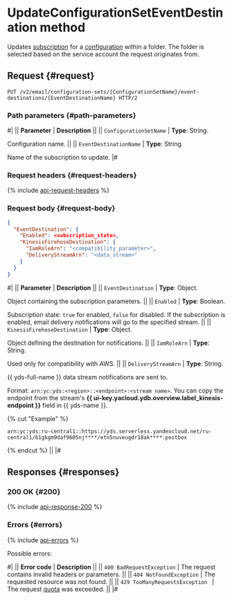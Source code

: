# UpdateConfigurationSetEventDestination method

Updates [subscription](../../concepts/glossary.md#subscription) for a [configuration](../../concepts/glossary.md#configuration) within a folder. The folder is selected based on the service account the request originates from.

## Request {#request}

```http
PUT /v2/email/configuration-sets/{ConfigurationSetName}/event-destinations/{EventDestinationName} HTTP/2
```

### Path parameters {#path-parameters}

#|
|| **Parameter** | **Description** ||
|| `ConfigurationSetName` | **Type**: String.

Configuration name. ||
|| `EventDestinationName` | **Type**: String.

Name of the subscription to update.
|#

### Request headers {#request-headers}

{% include [api-request-headers](../../../_includes/postbox/api-request-headers.md) %}

### Request body {#request-body}

```json
{
  "EventDestination": {
    "Enabled": <subscription_state>,
    "KinesisFirehoseDestination": {
      "IamRoleArn": "<compatibility_parameter>",
      "DeliveryStreamArn": "<data_stream>"
    }
  }
}
```

#|
|| **Parameter** | **Description** ||
|| `EventDestination` | **Type**: Object.

Object containing the subscription parameters. ||
|| `Enabled` | **Type**: Boolean.

Subscription state: `true` for enabled, `false` for disabled. If the subscription is enabled, email delivery notifications will go to the specified stream. ||
|| `KinesisFirehoseDestination` | **Type**: Object.

Object defining the destination for notifications. ||
|| `IamRoleArn` | **Type**: String.

Used only for compatibility with AWS. ||
|| `DeliveryStreamArn` | **Type**: String.

{{ yds-full-name }} data stream notifications are sent to.

Format: `arn:yc:yds:<region>::<endpoint>:<stream name>`. You can copy the endpoint from the stream's **{{ ui-key.yacloud.ydb.overview.label_kinesis-endpoint }}** field in {{ yds-name }}.

{% cut "Example" %}

`arn:yc:yds:ru-central1::https://yds.serverless.yandexcloud.net/ru-central1/b1gkgm9daf9605nj****/etn5nuveugdr18ak****:postbox`

{% endcut %} ||
|#

## Responses {#responses}

### 200 OK {#200}

{% include [api-response-200](../../../_includes/postbox/api-response-200.md) %}

### Errors {#errors}

{% include [api-errors](../../../_includes/postbox/api-errors.md) %}

Possible errors:

#|
|| **Error code** | **Description** ||
|| `400 BadRequestException` | The request contains invalid headers or parameters. ||
|| `404 NotFoundException` | The requested resource was not found. ||
|| `429 TooManyRequestsException ` | The request [quota](../../concepts/limits.md#postbox-quotas) was exceeded. ||
|#
